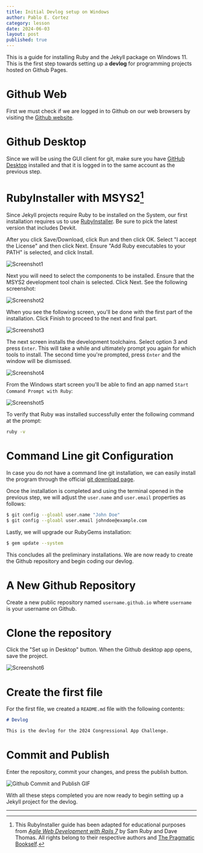 ```yaml
---
title: Initial Devlog setup on Windows
author: Pablo E. Cortez
category: lesson
date: 2024-06-03
layout: post
published: true
---
```


This is a guide for installing Ruby and the Jekyll package on Windows 11. This is the first step towards setting up a **devlog** for programming projects hosted on Github Pages.

# Github Web

First we must check if we are logged in to Github on our web browsers by visiting the [Github website](https://github.com).

# Github Desktop

Since we will be using the GUI client for git, make sure you have [GitHub Desktop](https://desktop.github.com/) installed and that it is logged in to the same account as the previous step.

# RubyInstaller with MSYS2[^1]

[^1]: This RubyInstaller guide has been adapted for educational purposes from [*Agile Web Development with Rails 7*](https://pragprog.com/titles/rails7/agile-web-development-with-rails-7/) by Sam Ruby and Dave Thomas. All rights belong to their respective authors and [The Pragmatic Bookself](https://pragprog.com/).

Since Jekyll projects require Ruby to be installed on the System, our first installation requires us to use [RubyInstaller](https://rubyinstaller.org/downloads). Be sure to pick the latest version that includes Devkit.

After you click Save/Download, click Run and then click OK. Select "I accept the License" and then click Next. Ensure "Add Ruby executables to your PATH" is selected, and click Install.

![Screenshot1](/blog/assets/img/devlog1.png)

Next you will need to select the components to be installed. Ensure that the MSYS2 development tool chain is selected. Click Next. See the following screenshot:


![Screenshot2](/blog/assets/img/devlog2.png)

When you see the following screen, you'll be done with the first part of the installation. Click Finish to proceed to the next and final part. 

![Screenshot3](/blog/assets/img/devlog3.png)

The next screen installs the development toolchains. Select option 3 and press `Enter`. This will take a while and ultimately prompt you again for which tools to install. The second time you're prompted, press `Enter` and the window will be dismissed.

![Screenshot4](/blog/assets/img/devlog4.png)

From the Windows start screen you'll be able to find an app named `Start Command Prompt with Ruby`:

![Screenshot5](/blog/assets/img/devlog5.png)

To verify that Ruby was installed successfully enter the following command at the prompt:

```sh
ruby -v
```

# Command Line git Configuration

In case you do not have a command line git installation, we can easily install the program through the official [git download page](https://git-scm.com/download/win). 

Once the installation is completed and using the terminal opened in the previous step, we will adjust the `user.name` and `user.email` properties as follows:

```sh
$ git config --gloabl user.name "John Doe"
$ git config --gloabl user.email johndoe@example.com
```

Lastly, we will upgrade our RubyGems installation:

```sh
$ gem update --system
```

This concludes all the preliminary installations. We are now ready to create the Github repository and begin coding our devlog.

# A New Github Repository

Create a new public repository named `username.github.io` where `username` is your username on Github.


# Clone the repository

Click the "Set up in Desktop" button. When the Github desktop app opens, save the project.

![Screenshot6](/blog/assets/img/devlog6.png)

# Create the first file

For the first file, we created a `README.md` file with the following contents:

```markdown
# Devlog

This is the devlog for the 2024 Congressional App Challenge.
```

# Commit and Publish

Enter the repository, commit your changes, and press the publish button.

![Github Commit and Publish GIF](https://pages.github.com/images/desktop-demo@2x.gif)

With all these steps completed you are now ready to begin setting up a Jekyll project for the devlog.

---





